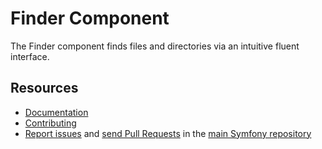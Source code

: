 # Finder Component

The Finder component finds files and directories via an intuitive fluent
interface.

## Resources

-   [Documentation](https://symfony.com/doc/current/components/finder.html)
-   [Contributing](https://symfony.com/doc/current/contributing//)
-   [Report issues](https://github.com/symfony/symfony/issues) and
    [send Pull Requests](https://github.com/symfony/symfony/pulls)
    in the [main Symfony repository](https://github.com/symfony/symfony)
